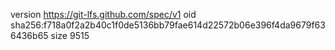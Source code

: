 version https://git-lfs.github.com/spec/v1
oid sha256:f718a0f2a2b40c1f0de5136bb79fae614d22572b06e396f4da9679f636436b65
size 9515
